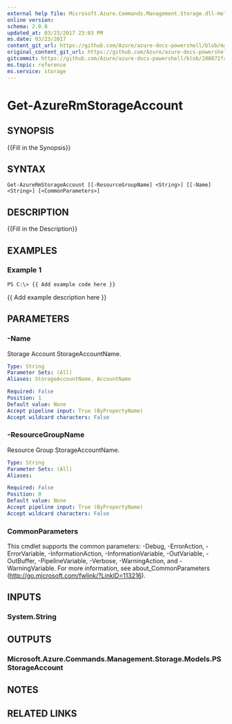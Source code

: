 ```yaml
---
external help file: Microsoft.Azure.Commands.Management.Storage.dll-Help.xml
online version:
schema: 2.0.0
updated_at: 03/23/2017 23:03 PM
ms.date: 03/23/2017
content_git_url: https://github.com/Azure/azure-docs-powershell/blob/master/azureps-cmdlets-docs/ResourceManager/AzureRM.Storage/v1.0.4.3/Get-AzureRmStorageAccount.md
original_content_git_url: https://github.com/Azure/azure-docs-powershell/blob/master/azureps-cmdlets-docs/ResourceManager/AzureRM.Storage/v1.0.4.3/Get-AzureRmStorageAccount.md
gitcommit: https://github.com/Azure/azure-docs-powershell/blob/280872fa529e03be2466fa2252957a2060a9dfe4
ms.topic: reference
ms.service: storage
---
```


# Get-AzureRmStorageAccount

## SYNOPSIS
{{Fill in the Synopsis}}

## SYNTAX

```
Get-AzureRmStorageAccount [[-ResourceGroupName] <String>] [[-Name] <String>] [<CommonParameters>]
```

## DESCRIPTION
{{Fill in the Description}}

## EXAMPLES

### Example 1
```
PS C:\> {{ Add example code here }}
```

{{ Add example description here }}

## PARAMETERS

### -Name
Storage Account StorageAccountName.

```yaml
Type: String
Parameter Sets: (All)
Aliases: StorageAccountName, AccountName

Required: False
Position: 1
Default value: None
Accept pipeline input: True (ByPropertyName)
Accept wildcard characters: False
```

### -ResourceGroupName
Resource Group StorageAccountName.

```yaml
Type: String
Parameter Sets: (All)
Aliases: 

Required: False
Position: 0
Default value: None
Accept pipeline input: True (ByPropertyName)
Accept wildcard characters: False
```

### CommonParameters
This cmdlet supports the common parameters: -Debug, -ErrorAction, -ErrorVariable, -InformationAction, -InformationVariable, -OutVariable, -OutBuffer, -PipelineVariable, -Verbose, -WarningAction, and -WarningVariable. For more information, see about_CommonParameters (http://go.microsoft.com/fwlink/?LinkID=113216).

## INPUTS

### System.String

## OUTPUTS

### Microsoft.Azure.Commands.Management.Storage.Models.PSStorageAccount

## NOTES

## RELATED LINKS


